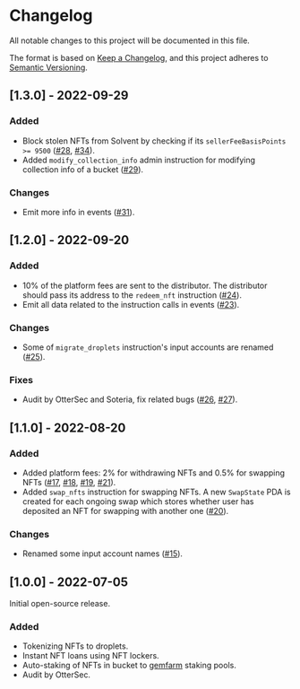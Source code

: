   <h1>Changelog</h1>

All notable changes to this project will be documented in this file.

The format is based on [Keep a Changelog](https://keepachangelog.com/en/1.0.0/), and this project adheres to [Semantic Versioning](https://semver.org/spec/v2.0.0.html).

## [1.3.0] - 2022-09-29

### Added

- Block stolen NFTs from Solvent by checking if its `sellerFeeBasisPoints >= 9500` ([#28](https://github.com/solventprotocol/solvent-program/pull/28), [#34](https://github.com/solventprotocol/solvent-program/pull/34)).
- Added `modify_collection_info` admin instruction for modifying collection info of a bucket ([#29](https://github.com/solventprotocol/solvent-program/pull/29)).

### Changes

- Emit more info in events ([#31](https://github.com/solventprotocol/solvent-program/pull/31)).

## [1.2.0] - 2022-09-20

### Added

- 10% of the platform fees are sent to the distributor. The distributor should pass its address to the `redeem_nft` instruction ([#24](https://github.com/solventprotocol/solvent-program/pull/24)).
- Emit all data related to the instruction calls in events ([#23](https://github.com/solventprotocol/solvent-program/pull/23)).

### Changes

- Some of `migrate_droplets` instruction's input accounts are renamed ([#25](https://github.com/solventprotocol/solvent-program/pull/25)).

### Fixes

- Audit by OtterSec and Soteria, fix related bugs ([#26](https://github.com/solventprotocol/solvent-program/pull/24), [#27](https://github.com/solventprotocol/solvent-program/pull/24)).

## [1.1.0] - 2022-08-20

### Added

- Added platform fees: 2% for withdrawing NFTs and 0.5% for swapping NFTs ([#17](https://github.com/solventprotocol/solvent-program/pull/17), [#18](https://github.com/solventprotocol/solvent-program/pull/18), [#19](https://github.com/solventprotocol/solvent-program/pull/19), [#21](https://github.com/solventprotocol/solvent-program/pull/21)).
- Added `swap_nfts` instruction for swapping NFTs. A new `SwapState` PDA is created for each ongoing swap which stores whether user has deposited an NFT for swapping with another one ([#20](https://github.com/solventprotocol/solvent-program/pull/20)).

### Changes

- Renamed some input account names ([#15](https://github.com/solventprotocol/solvent-program/pull/15)).

## [1.0.0] - 2022-07-05

Initial open-source release.

### Added

- Tokenizing NFTs to droplets.
- Instant NFT loans using NFT lockers.
- Auto-staking of NFTs in bucket to [gemfarm](https://github.com/gemworks/gem-farm) staking pools.
- Audit by OtterSec.
